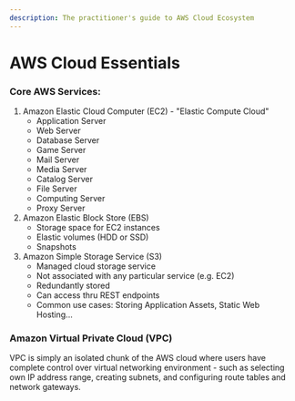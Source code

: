 ```yaml
---
description: The practitioner's guide to AWS Cloud Ecosystem
---
```


# AWS Cloud Essentials

### Core AWS Services:

1. Amazon Elastic Cloud Computer \(EC2\) - "Elastic Compute Cloud"
   * Application Server
   * Web Server
   * Database Server
   * Game Server
   * Mail Server
   * Media Server
   * Catalog Server
   * File Server
   * Computing Server
   * Proxy Server
2. Amazon Elastic Block Store \(EBS\)
   * Storage space for EC2 instances
   * Elastic volumes \(HDD or SSD\)
   * Snapshots
3. Amazon Simple Storage Service \(S3\)
   * Managed cloud storage service
   * Not associated with any particular service \(e.g. EC2\)
   * Redundantly stored
   * Can access thru REST endpoints
   * Common use cases: Storing Application Assets, Static Web Hosting...

### Amazon Virtual Private Cloud \(VPC\)

VPC is simply an isolated chunk of the AWS cloud where users have complete control over virtual networking environment - such as selecting own IP address range, creating subnets, and configuring route tables and network gateways.

